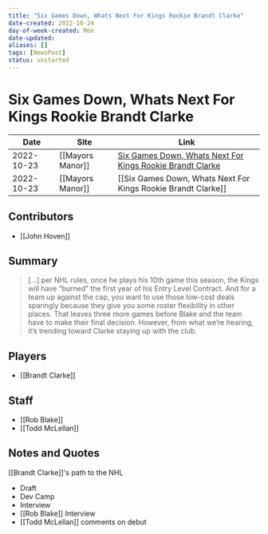 ```yaml
---
title: "Six Games Down, Whats Next For Kings Rookie Brandt Clarke"
date-created: 2022-10-24
day-of-week-created: Mon
date-updated: 
aliases: []
tags: [NewsPost]
status: unstarted
---
```


# Six Games Down, Whats Next For Kings Rookie Brandt Clarke

| Date       | Site             | Link                                                                                                                                                   |
| ---------- | ---------------- | ------------------------------------------------------------------------------------------------------------------------------------------------------ |
| 2022-10-23 | [[Mayors Manor]] | [Six Games Down, Whats Next For Kings Rookie Brandt Clarke](https://mayorsmanor.com/2022/10/six-games-down-whats-next-for-kings-rookie-brandt-clarke/) |
| 2022-10-23 | [[Mayors Manor]] | [[Six Games Down, Whats Next For Kings Rookie Brandt Clarke]]                                                                                          |

## Contributors
- [[John Hoven]]


## Summary
> \[...] per NHL rules, once he plays his 10th game this season, the Kings will have “burned” the first year of his Entry Level Contract. And for a team up against the cap, you want to use those low-cost deals sparingly because they give you some roster flexibility in other places.
> That leaves three more games before Blake and the team have to make their final decision. However, from what we’re hearing, it’s trending toward Clarke staying up with the club.


## Players
- [[Brandt Clarke]]


## Staff
- [[Rob Blake]]
- [[Todd McLellan]]


## Notes and Quotes
[[Brandt Clarke]]'s path to the NHL
- Draft
- Dev Camp
- Interview
- [[Rob Blake]] Interview
- [[Todd McLellan]] comments on debut
